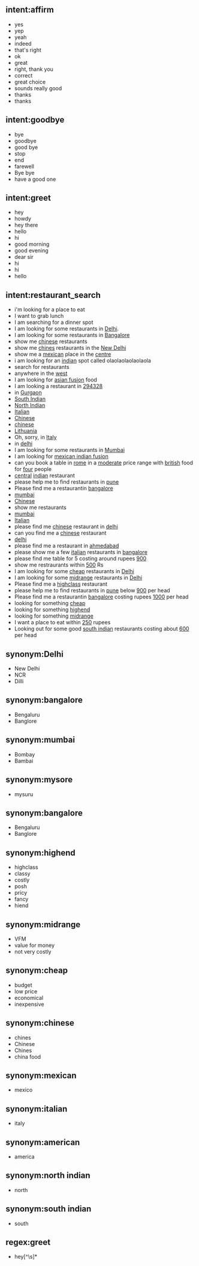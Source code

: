 ## intent:affirm
- yes
- yep
- yeah
- indeed
- that's right
- ok
- great
- right, thank you
- correct
- great choice
- sounds really good
- thanks
- thanks

## intent:goodbye
- bye
- goodbye
- good bye
- stop
- end
- farewell
- Bye bye
- have a good one

## intent:greet
- hey
- howdy
- hey there
- hello
- hi
- good morning
- good evening
- dear sir
- hi
- hi
- hello

## intent:restaurant_search
- i'm looking for a place to eat
- I want to grab lunch
- I am searching for a dinner spot
- I am looking for some restaurants in [Delhi](location).
- I am looking for some restaurants in [Bangalore](location)
- show me [chinese](cuisine) restaurants
- show me [chines](cuisine:chinese) restaurants in the [New Delhi](location:Delhi)
- show me a [mexican](cuisine) place in the [centre](location)
- i am looking for an [indian](cuisine) spot called olaolaolaolaolaola
- search for restaurants
- anywhere in the [west](location)
- I am looking for [asian fusion](cuisine) food
- I am looking a restaurant in [294328](location)
- in [Gurgaon](location)
- [South Indian](cuisine)
- [North Indian](cuisine)
- [Italian](cuisine)
- [Chinese](cuisine:chinese)
- [chinese](cuisine)
- [Lithuania](location)
- Oh, sorry, in [Italy](location)
- in [delhi](location)
- I am looking for some restaurants in [Mumbai](location)
- I am looking for [mexican indian fusion](cuisine)
- can you book a table in [rome](location) in a [moderate](price:mid) price range with [british](cuisine) food for [four](people:4) people
- [central](location) [indian](cuisine) restaurant
- please help me to find restaurants in [pune](location) 
- Please find me a restaurantin [bangalore](location) 
- [mumbai](location)
- [Chinese](cuisine:chinese)
- show me restaurants
- [mumbai](location)
- [Italian](cuisine)
- please find me [chinese](cuisine) restaurant in [delhi](location)
- can you find me a [chinese](cuisine) restaurant
- [delhi](location)
- please find me a restaurant in [ahmedabad](location)
- please show me a few [italian](cuisine) restaurants in [bangalore](location)
- please find me table for 5 costing around rupees [900](pricerange)
- show me restraurants within [500](pricerange) Rs
- I am looking for some [cheap](pricerange) restaurants in [Delhi](location) 
- I am looking for some [midrange](pricerange) restaurants in [Delhi](location) 
- Please find me a [highclass](pricerange) restaurant
- please help me to find restaurants in [pune](location) below [900](pricerange) per head
- Please find me a restaurantin [bangalore](location) costing rupees [1000](pricerange) per head
- looking for something [cheap](pricerange)
- looking for something [highend](pricerange)
- looking for something [midrange](pricerange)
- I want a place to eat within [250](pricerange) rupees
- Looking out for some good [south indian](cuisine) restaurants costing about [600](pricerange) per head



## synonym:Delhi
- New Delhi
- NCR
- Dilli

## synonym:bangalore
- Bengaluru
- Banglore

## synonym:mumbai
- Bombay
- Bambai

## synonym:mysore
- mysuru

## synonym:bangalore
- Bengaluru
- Banglore


## synonym:highend
- highclass
- classy
- costly
- posh
- pricy
- fancy
- hiend

## synonym:midrange
- VFM
- value for money
- not very costly

## synonym:cheap
- budget
- low price
- economical
- inexpensive

## synonym:chinese
- chines
- Chinese
- Chines
- china food


## synonym:mexican
- mexico

## synonym:italian
- italy

## synonym:american
- america

## synonym:north indian
- north
## synonym:south indian
- south


## regex:greet
- hey[^\s]*


